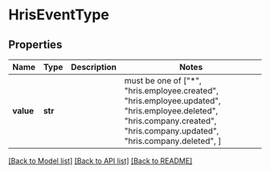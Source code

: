 # HrisEventType


## Properties
Name | Type | Description | Notes
------------ | ------------- | ------------- | -------------
**value** | **str** |  |  must be one of ["*", "hris.employee.created", "hris.employee.updated", "hris.employee.deleted", "hris.company.created", "hris.company.updated", "hris.company.deleted", ]

[[Back to Model list]](../../README.md#documentation-for-models) [[Back to API list]](../../README.md#documentation-for-api-endpoints) [[Back to README]](../../README.md)


